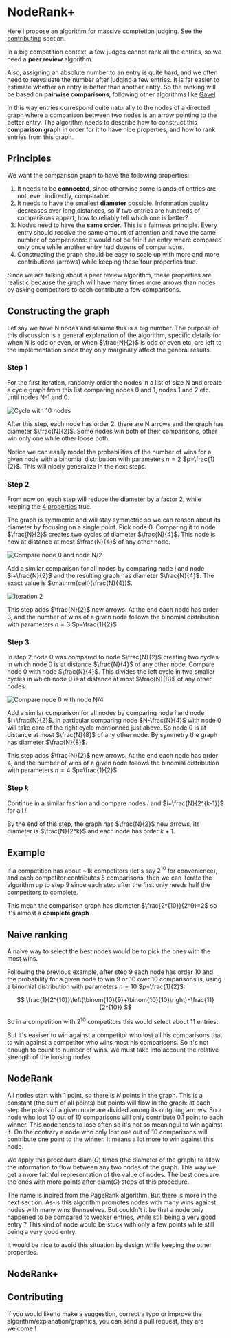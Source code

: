 # NodeRank+

Here I propose an algorithm for massive comptetion judging. See the [contributing](#contributing) section.

In a big competition context, a few judges cannot rank all the entries, so we need a **peer review** algorithm.

Also, assigning an absolute number to an entry is quite hard, and we often need to reevaluate the number after judging a few entries. It is far easier to estimate whether an entry is better than another entry. So the ranking will be based on **pairwise comparisons**, following other algorithms like [Gavel](https://www.anishathalye.com/2015/03/07/designing-a-better-judging-system/)

In this way entries correspond quite naturally to the nodes of a directed graph where a comparison between two nodes is an arrow pointing to the better entry. The algorithm needs to describe how to construct this **comparison graph** in order for it to have nice properties, and how to rank entries from this graph.

## Principles

We want the comparison graph to have the following properties:
1. It needs to be **connected**, since otherwise some islands of entries are not, even indirectly, comparable.
2. It needs to have the smallest **diameter** possible. Information quality decreases over long distances, so if two entries are hundreds of comparisons appart, how to reliably tell which one is better?
3. Nodes need to have the **same order**. This is a fairness principle. Every entry should receive the same amount of attention and have the same number of comparisons: it would not be fair if an entry where compared only once while another entry had dozens of comparisons.
4. Constructing the graph should be easy to scale up with more and more contributions (arrows) while keeping these four properties true.

Since we are talking about a peer review algorithm, these properties are realistic because the graph will have many times more arrows than nodes by asking competitors to each contribute a few comparisons.

## Constructing the graph

Let say we have N nodes and assume this is a big number. The purpose of this discussion is a general explanation of the algorithm, specific details for when N is odd or even, or when $\frac{N}{2}$ is odd or even etc. are left to the implementation since they only marginally affect the general results.

### Step 1

For the first iteration, randomly order the nodes in a list of size N and create a cycle graph from this list comparing nodes 0 and 1, nodes 1 and 2 etc. until nodes N-1 and 0.

![Cycle with 10 nodes](assets/a.jpg)

After this step, each node has order 2, there are N arrows and the graph has diameter $\frac{N}{2}$. Some nodes win both of their comparisons, other win only one while other loose both.

Notice we can easily model the probabilities of the number of wins for a given node with a binomial distribution with parameters $n=2$ $p=\frac{1}{2}$. This will nicely generalize in the next steps.

### Step 2

From now on, each step will reduce the diameter by a factor 2, while keeping the [4 properties](#principles) true.

The graph is symmetric and will stay symmetric so we can reason about its diameter by focusing on a single point. Pick node 0. Comparing it to node $\frac{N}{2}$ creates two cycles of diameter $\frac{N}{4}$. This node is now at distance at most $\frac{N}{4}$ of any other node.

![Compare node 0 and node N/2](assets/b.jpg)

Add a similar comparison for all nodes by comparing node $i$ and node $i+\frac{N}{2}$ and the resulting graph has diameter $\frac{N}{4}$. The exact value is $\mathrm{ceil}(\frac{N}{4})$.


![Iteration 2](assets/c.jpg)

This step adds $\frac{N}{2}$ new arrows. At the end each node has order 3, and the number of wins of a given node follows the binomial distribution with parameters $n=3$ $p=\frac{1}{2}$

### Step 3

In step 2 node 0 was compared to node $\frac{N}{2}$ creating two cycles in which node 0 is at distance $\frac{N}{4}$ of any other node. Compare node 0 with node $\frac{N}{4}$. This divides the left cycle in two smaller cycles in which node 0 is at distance at most $\frac{N}{8}$ of any other nodes.

![Compare node 0 with node N/4](assets/d.jpg)

Add a similar comparison for all nodes by comparing node $i$ and node $i+\frac{N}{2}$. In particular comparing node $N-\frac{N}{4}$ with node 0 will take care of the right cycle mentionned just above. So node 0 is at distance at most $\frac{N}{8}$ of any other node. By symmetry the graph has diameter $\frac{N}{8}$.

This step adds $\frac{N}{2}$ new arrows. At the end each node has order 4, and the number of wins of a given node follows the binomial distribution with parameters $n=4$ $p=\frac{1}{2}$

### Step $k$

Continue in a similar fashion and compare nodes $i$ and $i+\frac{N}{2^{k-1}}$ for all $i$.

By the end of this step, the graph has $\frac{N}{2}$ new arrows, its diameter is $\frac{N}{2^k}$ and each node has order $k+1$.

## Example

If a competition has about ~1k competitors (let's say $2^{10}$ for convenience), and each competitor contributes 5 comparisons, then we can iterate the algorithm up to step 9 since each step after the first only needs half the competitors to complete.

This mean the comparison graph has diameter $\frac{2^{10}}{2^9}=2$ so it's almost a **complete graph**

## Naive ranking

A naive way to select the best nodes would be to pick the ones with the most wins.

Following the previous example, after step 9 each node has order 10 and the probability for a given node to win 9 or 10 over 10 comparisons is, using a binomial distribution with parameters $n=10$ $p=\frac{1}{2}$:

$$
\frac{1}{2^{10}}\left(\binom{10}{9}+\binom{10}{10}\right)=\frac{11}{2^{10}}
$$

So in a competition with $2^{10}$ competitors this would select about 11 entries.

But it's easiser to win against a competitor who lost all his comparisons that to win against a competitor who wins most his comparisons. So it's not enough to count to number of wins. We must take into account the relative strength of the loosing nodes.


## NodeRank

All nodes start with 1 point, so there is $N$ points in the graph. This is a constant (the sum of all points) but points will flow in the graph: at each step the points of a given node are divided among its outgoing arrows. So a node who lost 10 out of 10 comparisons will only contribute 0.1 point to each winner. This node tends to lose often so it's not so meaningul to win against it. On the contrary a node who only lost one out of 10 comparisons will contribute one point to the winner. It means a lot more to win against this node.

We apply this procedure $\mathrm{diam}(G)$ times (the diameter of the graph) to allow the information to flow between any two nodes of the graph. This way we get a more faithful representation of the value of nodes. The best ones are the ones with more points after $\mathrm{diam}(G)$ steps of this procedure.

The name is inpired from the PageRank algorithm. But there is more in the next section. As-is this algorithm promotes nodes with many wins against nodes with many wins themselves. But couldn't it be that a node only happened to be compared to weaker entries, while still being a very good entry ? This kind of node would be stuck with only a few points while still being a very good entry.

It would be nice to avoid this situation by design while keeping the other properties.

## NodeRank+



## Contributing

If you would like to make a suggestion, correct a typo or improve the algorithm/explanation/graphics, you can send a pull request, they are welcome !